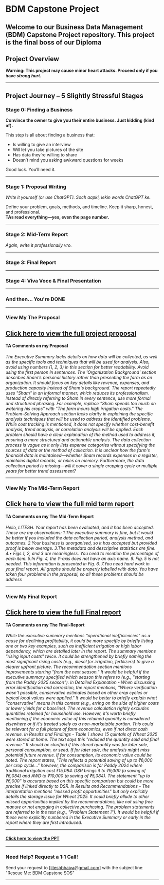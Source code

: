 # BDM Capstone Project

Welcome to our **Business Data Management (BDM) Capstone Project** repository. This project is the final boss of our **Diploma**
---

##  Project Overview

**Warning: This project may cause minor heart attacks. Proceed only if you have *strong hurt*.**


---


##  Project Journey – 5 Slightly Stressful Stages

###  Stage 0: Finding a Business  
**Convince the owner to give you their entire business. Just kidding (kind of).**

This step is all about finding a business that:
- Is willing to give an interview 
- Will let you take pictures of the site 
- Has data they’re willing to share  
- Doesn’t mind you asking awkward questions for weeks  

Good luck. You’ll need it.

---

###  Stage 1: Proposal Writing  
*Write it yourself (or use ChatGPT). Soch aapki, lekin words ChatGPT ke.* 

Define your problem, goals, methods, and timeline. Keep it sharp, honest, and professional.  
**TAs read everything—yes, even the page number.**

---

###  Stage 2: Mid-Term Report  
*Again, write it professionally vro.* 


---

###  Stage 3: Final Report  

---

###  Stage 4: Viva Voce & Final Presentation  


---

###  And then... You're DONE  


---

###  View My **The** Proposal

[ Click here to view the full project proposal](Proposal(final).pdf)  
---

#### TA Comments on my Proposal

*The Executive Summary lacks details on how data will be collected, as well as the specific tools and techniques that will be used for analysis. Also, avoid using numbers (1, 2, 3) in this section for better readability. Avoid using the first person in sentences. The 'Organization Background' section describes Sham's personal history rather than presenting the farm as an organization. It should focus on key details like revenue, expenses, and production capacity instead of Sham's background. The report repeatedly uses "Sham" in an informal manner, which reduces its professionalism. Instead of directly referring to Sham in every sentence, use more formal and structured phrasing. For example, replace "Sham spends too much on watering his crops" with "The farm incurs high irrigation costs." The Problem-Solving Approach section lacks clarity in explaining the specific analysis techniques that will be used to address the identified problems. While cost tracking is mentioned, it does not specify whether cost-benefit analysis, trend analysis, or correlation analysis will be applied. Each problem should have a clear explanation of the method used to address it, ensuring a more structured and actionable analysis. The data collection process is vague as it only lists expense categories without specifying the sources of data or the method of collection. It is unclear how the farm's financial data is maintained—whether Sham records expenses in a register, maintains digital records, or relies on memory. Furthermore, the data collection period is missing—will it cover a single cropping cycle or multiple years for better trend assessment?*

---

### View My **The** Mid-Term Report

[ Click here to view the full mid term report](Mid-Term.pdf) 
---

#### TA Comments on my **The** Mid-Term Report

*Hello, LITESH. Your report has been evaluated, and it has been accepted. These are my observations: 1.The executive summary is fine, but it would be better if you included the data collection period, analysis method, and outcomes. 2.Your business is unorganised, so it has accepted but provided proof is below average. 3.The metadata and descriptive statistics are fine. 4.• Figs 1, 2, and 3 are meaningless. You need to mention the percentage of each item. 5.In Fig. 4, the Y-axis does not have an axis name. 6. Fig. 5 is not needed. This information is presented in Fig. 6. 7.You need hard work in your final report. All graphs should be properly labelled with data. You have taken four problems in the proposal, so all these problems should be address*

---

### View My Final Report 

[ Click here to view the full Final report](Final-Report.pdf) 
---
#### TA Comments on my **The** Final-Report 

*While the executive summary mentions "operational inefficiencies" as a cause for declining profitability, it could be more specific by briefly listing one or two key examples, such as inefficient irrigation or high labor dependency, which are detailed later in the report. The summary mentions "rising input costs" twice. It could be strengthened by briefly naming the most significant rising costs (e.g., diesel for irrigation, fertilizers) to give a clearer upfront picture. The recommendation section mentions improvements starting "from the next season." It would be helpful if the executive summary specified which season this refers to (e.g., "starting from the Paddy 2025 season"). In Detailed Explanation - When discussing error identification and correction, the report mentions, "Where verification wasn't possible, conservative estimates based on other crop cycles or typical local values were applied." It would be better to briefly explain what "conservative" means in this context (e.g., erring on the side of higher costs or lower yields for a baseline). The revenue calculation rightly excludes quantities retained for household use. However, it's worth briefly mentioning if the economic value of this retained quantity is considered elsewhere or if it's treated solely as a non-marketable portion. This could be relevant for a full picture of farm economics, even if not direct cash revenue. In Results and Findings - Table 1 shows 15 quintals of Wheat 2025 were stored at home. The text says this "reduced the quantity sold and final revenue." It should be clarified if this stored quantity was for later sale, personal consumption, or seed. If for later sale, the analysis might miss potential future revenue. If for consumption, its economic value could be noted. The report states, "This reflects a potential saving of up to ₹6,000 per crop cycle..." however, the comparison is for Paddy 2024 where traditional irrigation cost ₹15,084. DSR brings it to ₹9,000 (a saving of ₹6,084) and AWD to ₹10,000 (a saving of ₹5,084). The statement "up to ₹6,000" is accurate based on this specific comparison but could be more precise if linked directly to DSR. In Results and Recommendations - The interpretation mentions "missed profit opportunities" but only explicitly details the storage issue for Wheat 2025. It could briefly allude to other missed opportunities implied by the recommendations, like not using free manure or not engaging in collective purchasing. The problem statements are referred to in the text (e.g., "Problem Statement 1"). It would be helpful if these were explicitly numbered in the Executive Summary or early in the report where they are first introduced.*


---

#### [ Click here to view the PPT ](https://www.canva.com/design/DAGqTY-qVKU/8bEVf1zTqpJOKgmhivd3lg/view?utm_content=DAGqTY-qVKU&utm_campaign=designshare&utm_medium=link2&utm_source=uniquelinks&utlId=h8512ea7fcb) 
---
### Need Help? Request a 1:1 Call!
Send your request to [liteshbhaiya@gmail.com] with the subject line:
"Rescue Me: BDM Capstone SOS" 

---



